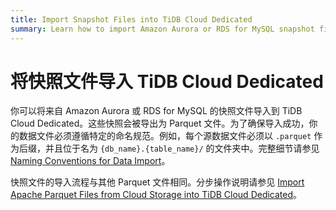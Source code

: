 ```yaml
---
title: Import Snapshot Files into TiDB Cloud Dedicated
summary: Learn how to import Amazon Aurora or RDS for MySQL snapshot files into TiDB Cloud Dedicated.
---
```


# 将快照文件导入 TiDB Cloud Dedicated

你可以将来自 Amazon Aurora 或 RDS for MySQL 的快照文件导入到 TiDB Cloud Dedicated。这些快照会被导出为 Parquet 文件。为了确保导入成功，你的数据文件必须遵循特定的命名规范。例如，每个源数据文件必须以 `.parquet` 作为后缀，并且位于名为 `{db_name}.{table_name}/` 的文件夹中。完整细节请参见 [Naming Conventions for Data Import](/tidb-cloud/naming-conventions-for-data-import.md)。

快照文件的导入流程与其他 Parquet 文件相同。分步操作说明请参见 [Import Apache Parquet Files from Cloud Storage into TiDB Cloud Dedicated](/tidb-cloud/import-parquet-files.md)。